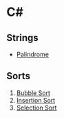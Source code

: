 # C#
## Strings
- [Palindrome](src/Strings/palindrome.cs)

## Sorts

1. [Bubble Sort](src/Sorts/bubble-sort.cs)
2. [Insertion Sort](src/Sorts/insertion-sort.cs)
3. [Selection Sort](src/Sorts/selection-sort.cs)
